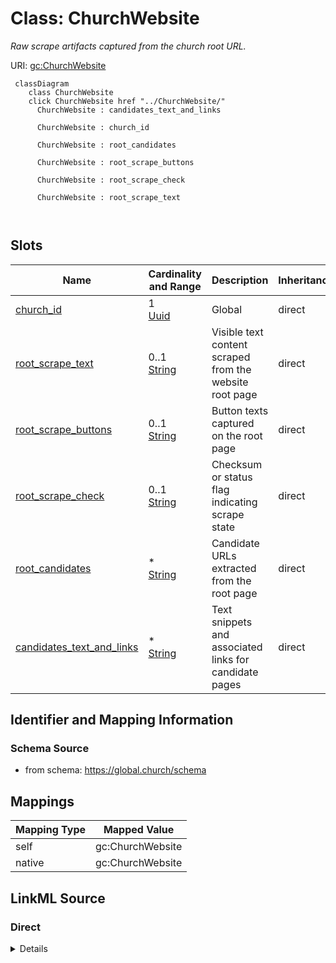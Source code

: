 

# Class: ChurchWebsite 


_Raw scrape artifacts captured from the church root URL._





URI: [gc:ChurchWebsite](https://global.church/schema/ChurchWebsite)





```mermaid
 classDiagram
    class ChurchWebsite
    click ChurchWebsite href "../ChurchWebsite/"
      ChurchWebsite : candidates_text_and_links
        
      ChurchWebsite : church_id
        
      ChurchWebsite : root_candidates
        
      ChurchWebsite : root_scrape_buttons
        
      ChurchWebsite : root_scrape_check
        
      ChurchWebsite : root_scrape_text
        
      
```




<!-- no inheritance hierarchy -->


## Slots

| Name | Cardinality and Range | Description | Inheritance |
| ---  | --- | --- | --- |
| [church_id](church_id.md) | 1 <br/> [Uuid](Uuid.md) | Global | direct |
| [root_scrape_text](root_scrape_text.md) | 0..1 <br/> [String](String.md) | Visible text content scraped from the website root page | direct |
| [root_scrape_buttons](root_scrape_buttons.md) | 0..1 <br/> [String](String.md) | Button texts captured on the root page | direct |
| [root_scrape_check](root_scrape_check.md) | 0..1 <br/> [String](String.md) | Checksum or status flag indicating scrape state | direct |
| [root_candidates](root_candidates.md) | * <br/> [String](String.md) | Candidate URLs extracted from the root page | direct |
| [candidates_text_and_links](candidates_text_and_links.md) | * <br/> [String](String.md) | Text snippets and associated links for candidate pages | direct |










## Identifier and Mapping Information






### Schema Source


* from schema: https://global.church/schema




## Mappings

| Mapping Type | Mapped Value |
| ---  | ---  |
| self | gc:ChurchWebsite |
| native | gc:ChurchWebsite |






## LinkML Source

<!-- TODO: investigate https://stackoverflow.com/questions/37606292/how-to-create-tabbed-code-blocks-in-mkdocs-or-sphinx -->

### Direct

<details>
```yaml
name: ChurchWebsite
description: Raw scrape artifacts captured from the church root URL.
in_subset:
- internal
from_schema: https://global.church/schema
rank: 1000
slots:
- church_id
- root_scrape_text
- root_scrape_buttons
- root_scrape_check
- root_candidates
- candidates_text_and_links

```
</details>

### Induced

<details>
```yaml
name: ChurchWebsite
description: Raw scrape artifacts captured from the church root URL.
in_subset:
- internal
from_schema: https://global.church/schema
rank: 1000
attributes:
  church_id:
    name: church_id
    description: Global.Church-issued ID for a church.
    comments:
    - 'Primary key for the Church entity. Stable and non-reassignable.

      Used as the foreign key for ChurchWebsite, EnrichedData, and other related records.

      '
    examples:
    - value: 9e1c2a7d-4c33-4b8b-9d7a-1a2b3c4d5e6f
      description: Example church UUID.
    in_subset:
    - church_core
    - public
    from_schema: https://global.church/schema
    rank: 1000
    identifier: true
    alias: church_id
    owner: ChurchWebsite
    domain_of:
    - Church
    - ChurchWebsite
    - EnrichedData
    range: uuid
    required: true
  root_scrape_text:
    name: root_scrape_text
    description: Visible text content scraped from the website root page.
    comments:
    - 'The full visible text extracted from the HTML body of the root URL of the church
      website.

      Used for downstream enrichment, NLP, and data extraction.

      Not intended for public display; may contain headers, footers, and navigation
      text.

      For structured content, see other enrichment slots.

      '
    examples:
    - value: Welcome to Grace Community Church! Join us Sundays at 9am and 11am. Our
        mission is to serve Malibu and beyond...
      description: Scraped homepage text sample.
    in_subset:
    - internal
    from_schema: https://global.church/schema
    rank: 1000
    alias: root_scrape_text
    owner: ChurchWebsite
    domain_of:
    - ChurchWebsite
    range: string
  root_scrape_buttons:
    name: root_scrape_buttons
    description: Button texts captured on the root page.
    comments:
    - 'Capture the visible labels of clickable buttons/links from the root URL

      (e.g., “Plan a Visit”, “Give”, “Watch Live”). Useful for enrichment heuristics.

      This is raw scrape output and may include navigation or repeated items.

      '
    examples:
    - value: '["Plan a Visit", "Watch Live", "Give"]'
      description: Common calls-to-action from a church homepage as a JSON array string.
    in_subset:
    - internal
    from_schema: https://global.church/schema
    rank: 1000
    alias: root_scrape_buttons
    owner: ChurchWebsite
    domain_of:
    - ChurchWebsite
    range: string
  root_scrape_check:
    name: root_scrape_check
    description: Checksum or status flag indicating scrape state.
    comments:
    - 'Use for lightweight integrity checks (e.g., a hash of the DOM or a status string

      like “ok”, “blocked”, “timeout”). Helps detect page changes between scrapes.

      '
    examples:
    - value: sha256:3b2d9f3a…
      description: Digest of the normalized page content.
    - value: timeout
      description: Network timeout recorded during scraping.
    in_subset:
    - internal
    from_schema: https://global.church/schema
    rank: 1000
    alias: root_scrape_check
    owner: ChurchWebsite
    domain_of:
    - ChurchWebsite
    range: string
  root_candidates:
    name: root_candidates
    description: Candidate URLs extracted from the root page.
    comments:
    - 'Potential internal links to pages like “Beliefs”, “Ministries”, “Visit”, etc.

      Feed these into downstream enrichment for targeted scraping.

      Store fully qualified URLs when possible.

      '
    examples:
    - value: '["https://gracechurch.org/beliefs", "https://gracechurch.org/ministries"]'
      description: Two high-value candidate pages as a JSON array string.
    in_subset:
    - internal
    from_schema: https://global.church/schema
    rank: 1000
    alias: root_candidates
    owner: ChurchWebsite
    domain_of:
    - ChurchWebsite
    range: string
    multivalued: true
  candidates_text_and_links:
    name: candidates_text_and_links
    description: Text snippets and associated links for candidate pages.
    comments:
    - 'Use a consistent representation (e.g., JSON strings) pairing anchor text with
      href.

      Example object shape: {"text": "Beliefs", "url": "https://…/beliefs"}.

      Helps prioritize which candidate links are most relevant.

      '
    examples:
    - value: '["{\"text\": \"Beliefs\", \"url\": \"https://gracechurch.org/beliefs\"}",
        "{\"text\": \"Plan a Visit\", \"url\": \"https://gracechurch.org/visit\"}"]'
      description: Two text–link pairs serialized as a JSON array of JSON objects.
    in_subset:
    - internal
    from_schema: https://global.church/schema
    rank: 1000
    alias: candidates_text_and_links
    owner: ChurchWebsite
    domain_of:
    - ChurchWebsite
    range: string
    multivalued: true

```
</details>